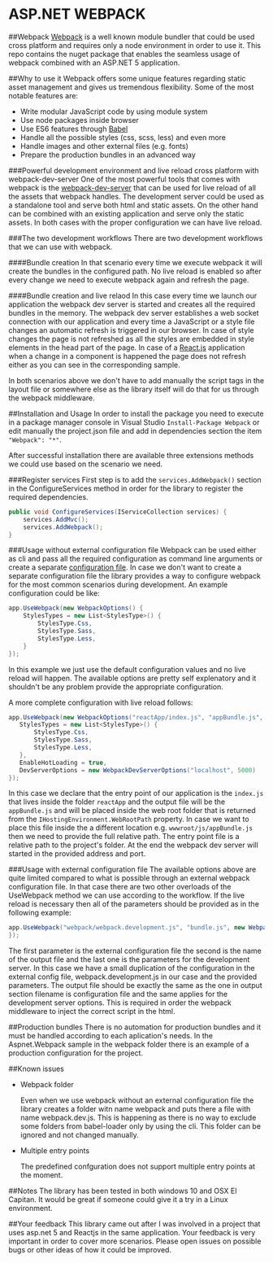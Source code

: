 ASP.NET WEBPACK
=============

##Webpack 
[Webpack](https://webpack.github.io/) is a well known module bundler that could be used cross platform and requires only a node environment in order to use it.
This repo contains the nuget package that enables the seamless usage of webpack combined with an ASP.NET 5 application.

##Why to use it
Webpack offers some unique features regarding static asset management and gives us tremendous flexibility. Some of the most notable features are:
- Write modular JavaScript code by using module system 
- Use node packages inside browser
- Use ES6 features through [Babel](https://babeljs.io/)
- Handle all the possible styles (css, scss, less) and even more
- Handle images and other external files (e.g. fonts)
- Prepare the production bundles in an advanced way

###Powerful development environment and live reload cross platform with webpack-dev-server
One of the most powerful tools that comes with webpack is the [webpack-dev-server](http://webpack.github.io/docs/webpack-dev-server.html) that can be used for live reload of all the assets that webpack handles.
The development server could be used as a standalone tool and serve both html and static assets. On the other hand 
can be combined with an existing application and serve only the static assets. In both cases with the proper configuration we can have live reload.  

###The two development workflows
There are two development workflows that we can use with webpack.

####Bundle creation
In that scenario every time we execute webpack it will create the bundles in the configured path.
No live reload is enabled so after every change we need to execute webpack again and refresh the page.

####Bundle creation and live relaod
In this case every time we launch our application the webpack dev server is started and creates all the required bundles in the memory.
The webpack dev server establishes a web socket connection with our application and every time a JavaScript or a style file changes an automatic refresh is triggered in our browser.
In case of style changes the page is not refreshed as all the styles are embedded in style elements in the head part of the page.
In case of a [React.js](http://facebook.github.io/react/) application when a change in a component is happened the page does not refresh either as you can see in the corresponding sample. 

In both scenarios above we don't have to add manually the script tags in the layout file or somewhere else as the library itself will do that for us through the webpack middleware.

##Installation and Usage
In order to install the package you need to execute in a package manager console in Visual Studio `Install-Package Webpack`
or edit manually the project.json file and add in dependencies section the item `"Webpack": "*"`.

After successful installation there are available three extensions methods we could use based on the scenario we need.

###Register services
First step is to add the `services.AddWebpack()` section in the ConfigureServices method in order for the library
to register the required dependencies.

```cs
public void ConfigureServices(IServiceCollection services) {
	services.AddMvc();
	services.AddWebpack();
}
```

###Usage without external configuration file
Webpack can be used either as cli and pass all the required configuration as command line arguments or create a separate [configuration file](ttps://webpack.github.io/docs/configuration.html).
In case we don't want to create a separate configuration file the library provides a way to configure webpack for the most common scenarios during development.
An example configuration could be like:

```cs
app.UseWebpack(new WebpackOptions() {
	StylesTypes = new List<StylesType>() {
		StylesType.Css,
		StylesType.Sass,
		StylesType.Less,
	}
});
```
In this example we just use the default configuration values and no live reload will happen.
The available options are pretty self explenatory and it shouldn't be any problem provide the appropriate configuration.

A more complete configuration with live reload follows:
 ```cs
app.UseWebpack(new WebpackOptions("reactApp/index.js", "appBundle.js", true) {
	StylesTypes = new List<StylesType>() {
		StylesType.Css,
		StylesType.Sass,
		StylesType.Less,
	},
	EnableHotLoading = true,
	DevServerOptions = new WebpackDevServerOptions("localhost", 5000)
});
```
In this case we declare that the entry point of our application is the `index.js` that lives inside the folder `reactApp`
and the output file will be the `appBundle.js` and will be placed inside the web root folder that is returned from the  `IHostingEnvironment.WebRootPath` property.
In case we want to place this file inside the a different location e.g. `wwwroot/js/appBundle.js` then we need to provide the full relative path.
The entry point file is a relative path to the project's folder. At the end the webpack dev server will started in the provided address and port.

###Usage with external configuration file
The available options above are quite limited compared to what is possible through an external webpack configuration file.
In that case there are two other overloads of the UseWebpack method we can use according to the workflow. 
If the live reload is necessary then all of the parameters should be provided as in the following example:

 ```cs
app.UseWebpack("webpack/webpack.development.js", "bundle.js", new WebpackDevServerOptions("localhost", 3000));
});
```
The first parameter is the external configuration file the second is the name of the output file and the last one is the parameters for the development server.
In this case we have a small duplication of the configuration in the external config file, webpack.development.js in our case and the provided parameters.
The output file should be exactly the same as the one in output section filename is configuration file and the same applies for the development server options.
This is required in order the webpack middleware to inject the correct script in the html.

##Production bundles
There is no automation for production bundles and it must be handled according to each aplication's needs.
In the Aspnet.Webpack sample in the webpack folder there is an example of a production configuration for the project.

##Known issues
- Webpack folder
   
   Even when we use webpack without an external configuration file the library creates a folder witn name webpack and puts there a file with name webpack.dev.js.
   This is happening as there is no way to exclude some folders from babel-loader only by using the cli. This folder can be ignored and not changed manually.
- Multiple entry points
   
   The predefined confguration does not support multiple entry points at the moment.

##Notes
The library has been tested in both windows 10 and OSX El Capitan. It would be great if someone could give it a try in a Linux environment.

##Your feedback
This library came out after I was involved in a project that uses asp.net 5 and Reactjs in the same application. Your feedback is very important in order to cover more scenarios.
Please open issues on possible bugs or other ideas of how it could be improved.